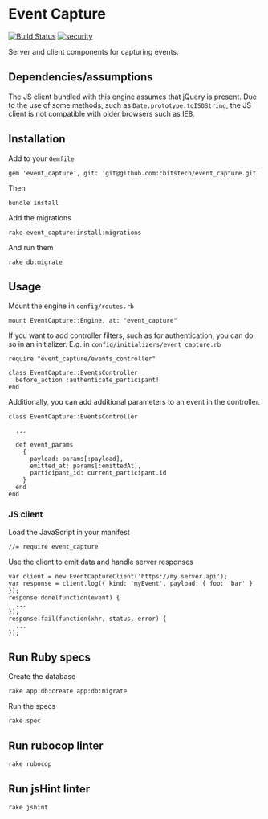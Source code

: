 # Event Capture

[![Build Status](https://travis-ci.org/cbitstech/event_capture.svg?branch=master)](https://travis-ci.org/cbitstech/event_capture) [![security](https://hakiri.io/github/cbitstech/event_capture/master.svg)](https://hakiri.io/github/cbitstech/event_capture/master)

Server and client components for capturing events.

## Dependencies/assumptions

The JS client bundled with this engine assumes that jQuery is present.
Due to the use of some methods, such as `Date.prototype.toISOString`, the JS
client is not compatible with older browsers such as IE8.

## Installation

Add to your `Gemfile`

    gem 'event_capture', git: 'git@github.com:cbitstech/event_capture.git'

Then

    bundle install

Add the migrations

    rake event_capture:install:migrations

And run them

    rake db:migrate

## Usage

Mount the engine in `config/routes.rb`

    mount EventCapture::Engine, at: "event_capture"

If you want to add controller filters, such as for authentication, you can do
so in an initializer. E.g. in `config/initializers/event_capture.rb`

    require "event_capture/events_controller"

    class EventCapture::EventsController
      before_action :authenticate_participant!
    end

Additionally, you can add additional parameters to an event in the controller.

    class EventCapture::EventsController

      ...

      def event_params
        {
          payload: params[:payload],
          emitted_at: params[:emittedAt],
          participant_id: current_participant.id
        }
      end
    end

### JS client

Load the JavaScript in your manifest

    //= require event_capture

Use the client to emit data and handle server responses

    var client = new EventCaptureClient('https://my.server.api');
    var response = client.log({ kind: 'myEvent', payload: { foo: 'bar' } });
    response.done(function(event) {
      ...
    });
    response.fail(function(xhr, status, error) {
      ...
    });

## Run Ruby specs

Create the database

    rake app:db:create app:db:migrate

Run the specs

    rake spec

## Run rubocop linter

    rake rubocop

## Run jsHint linter

    rake jshint
